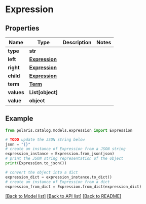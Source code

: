 <!--

 Licensed to the Apache Software Foundation (ASF) under one
 or more contributor license agreements.  See the NOTICE file
 distributed with this work for additional information
 regarding copyright ownership.  The ASF licenses this file
 to you under the Apache License, Version 2.0 (the
 "License"); you may not use this file except in compliance
 with the License.  You may obtain a copy of the License at

   http://www.apache.org/licenses/LICENSE-2.0

 Unless required by applicable law or agreed to in writing,
 software distributed under the License is distributed on an
 "AS IS" BASIS, WITHOUT WARRANTIES OR CONDITIONS OF ANY
 KIND, either express or implied.  See the License for the
 specific language governing permissions and limitations
 under the License.

-->
# Expression

## Properties

Name | Type | Description | Notes
------------ | ------------- | ------------- | -------------
**type** | **str** |  | 
**left** | [**Expression**](Expression.md) |  | 
**right** | [**Expression**](Expression.md) |  | 
**child** | [**Expression**](Expression.md) |  | 
**term** | [**Term**](Term.md) |  | 
**values** | **List[object]** |  | 
**value** | **object** |  | 

## Example

```python
from polaris.catalog.models.expression import Expression

# TODO update the JSON string below
json = "{}"
# create an instance of Expression from a JSON string
expression_instance = Expression.from_json(json)
# print the JSON string representation of the object
print(Expression.to_json())

# convert the object into a dict
expression_dict = expression_instance.to_dict()
# create an instance of Expression from a dict
expression_from_dict = Expression.from_dict(expression_dict)
```
[[Back to Model list]](../README.md#documentation-for-models) [[Back to API list]](../README.md#documentation-for-api-endpoints) [[Back to README]](../README.md)


